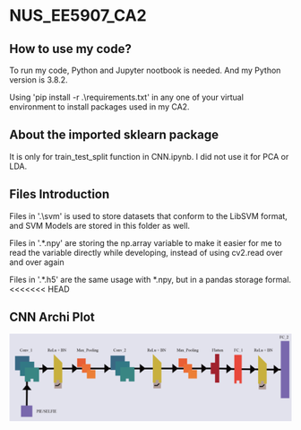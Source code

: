 # NUS_EE5907_CA2

## How to use my code?

To run my code, Python and Jupyter nootbook is needed. And my Python version is 3.8.2.

Using 'pip install -r .\requirements.txt'  in any one of your virtual environment to install packages used in my CA2.

## About the imported sklearn package

It is only for train_test_split function in CNN.ipynb. I did not use it for PCA or LDA.

## Files Introduction

Files in '.\svm\' is used to store datasets that conform to the LibSVM format, and SVM Models are
stored in this folder as well.

Files in '.\*.npy'  are storing the np.array variable to make it easier for me to read the variable directly
while developing, instead of using cv2.read over and over again

Files in '.\*.h5' are the same usage with *.npy, but in a pandas storage formal.
<<<<<<< HEAD

## CNN Archi Plot

![Archi](README.assets/Archi.png)
